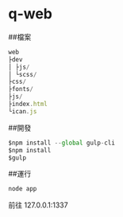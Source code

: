 # q-web

##檔案

```js
web
├dev
│ ├js/
│ └scss/
├css/
├fonts/
├js/
├index.html
└ican.js

```

##開發

```js
$npm install --global gulp-cli
$npm install
$gulp

```
##運行

```js
node app
```
前往 127.0.0.1:1337